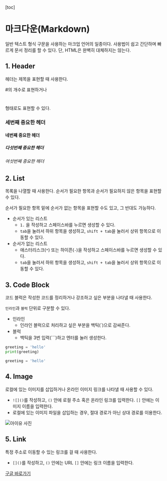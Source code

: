 [toc]

# 마크다운(Markdown)

일반 텍스트 형식 구문을 사용하는 마크업 언어의 일종이다. 사용법이 쉽고 간단하며 빠르게 문서 정리를 할 수 있다. 단, HTML은 완벽히 대체하지는 않는다.



## 1. Header

헤더는 제목을 표현할 때 사용한다.

#의 개수로 표현하거나 <h1></h1> 형태로도 표현할 수 있다.



### 세번째 중요한 헤더

#### 네번째 중요한 헤더

##### 다섯번째 중요한 헤더

###### 여섯번째 중요한 헤더



## 2. List

목록을 나열할 때 사용한다. 순서가 필요한 항목과 순서가 필요하지 않은 항목을 표현할 수 있다.

순서가 필요한 항목 밑에 순서가 없는 항목을 표현할 수도 있고, 그 반대도 가능하다.

* 순서가 있는 리스트
  * `1.` 을 작성하고 스페이스바를 누르면 생성할 수 있다.
  * `tab`을 눌러서 하위 항목을 생성하고, `shift + tab`을 눌러서 상위 항목으로 이동할 수 있다.
* 순서가 없는 리스트
  * 애스터리스크(`*`) 또는 하이픈(`-`)을 작성하고 스페이스바를 누르면 생성할 수 있다.
  * `tab`을 눌러서 하위 항목을 생성하고, `shift + tab`을 눌러서 상위 항목으로 이동할 수 있다.



## 3. Code Block

코드 블럭은 작성한 코드를 정리하거나 강조하고 싶은 부분을 나타낼 때 사용한다.

`인라인`과 `블럭` 단위로 구분할 수 있다.

* 인라인
  * 인라인 블럭으로 처리하고 싶은 부분을 백틱(`)으로 감싸준다.
* 블럭
  * 백틱을 3번 입력(```)하고 엔터를 눌러 생성한다.



```python
greeting = 'hello'
print(greeting)
```

```python
greeting = 'hello'
```



## 4. Image

로컬에 있는 이미지를 삽입하거나 온라인 이미지 링크를 나타낼 때 사용할 수 있다.

* `![]()`를 작성하고, `()` 안에 로컬 주소 혹은 온라인 링크를 입력한다. `[]` 안에는 이미지 이름을 입력한다.
* 로컬에 있는 이미지 파일을 삽입하는 경우, 절대 경로가 아닌 상대 경로를 이용한다.

![아이유 사진](마크다운(Markdown).assets/iu.jpg)



## 5. Link

특정 주소로 이동할 수 있는 링크를 걸 때 사용한다.

* `[]()`를 작성하고, `()` 안에는 URL `[]` 안에는 링크 이름을 입력한다.

[구글 바로가기](https://google.com)



